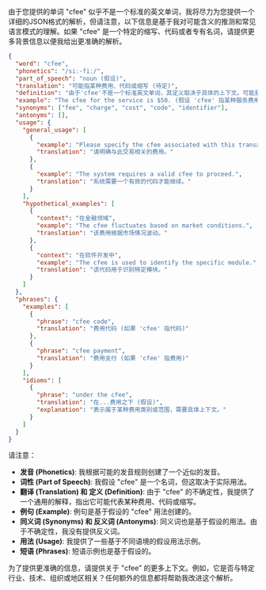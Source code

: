 由于您提供的单词 "cfee" 似乎不是一个标准的英文单词，我将尽力为您提供一个详细的JSON格式的解析，但请注意，以下信息是基于我对可能含义的推测和常见语言模式的理解。如果 "cfee" 是一个特定的缩写、代码或者专有名词，请提供更多背景信息以便我给出更准确的解析。

```json
{
  "word": "cfee",
  "phonetics": "/siː-fiː/",
  "part_of_speech": "noun (假设)",
  "translation": "可能指某种费用、代码或缩写 (待定)",
  "definition": "由于'cfee'不是一个标准英文单词，其定义取决于具体的上下文。可能是一种费用、一个代码，或者某个组织或项目的缩写。需要更多信息才能确定其确切含义。",
  "example": "The cfee for the service is $50. (假设 'cfee' 指某种服务费用)",
  "synonyms": ["fee", "charge", "cost", "code", "identifier"],
  "antonyms": [],
  "usage": {
    "general_usage": [
      {
        "example": "Please specify the cfee associated with this transaction.",
        "translation": "请明确与此交易相关的费用。"
      },
      {
        "example": "The system requires a valid cfee to proceed.",
        "translation": "系统需要一个有效的代码才能继续。"
      }
    ],
    "hypothetical_examples": [
      {
        "context": "在金融领域",
        "example": "The cfee fluctuates based on market conditions.",
        "translation": "该费用根据市场情况波动。"
      },
      {
        "context": "在软件开发中",
        "example": "The cfee is used to identify the specific module.",
        "translation": "该代码用于识别特定模块。"
      }
    ]
  },
  "phrases": {
    "examples": [
      {
        "phrase": "cfee code",
        "translation": "费用代码 (如果 'cfee' 指代码)"
      },
      {
        "phrase": "cfee payment",
        "translation": "费用支付 (如果 'cfee' 指费用)"
      }
    ],
    "idioms": [
      {
        "phrase": "under the cfee",
        "translation": "在...费用之下 (假设)",
        "explanation": "表示属于某种费用类别或范围，需要具体上下文。"
      }
    ]
  }
}
```

请注意：

*   **发音 (Phonetics)**: 我根据可能的发音规则创建了一个近似的发音。
*   **词性 (Part of Speech)**: 我假设 "cfee" 是一个名词，但这取决于实际用法。
*   **翻译 (Translation) 和 定义 (Definition)**: 由于 "cfee" 的不确定性，我提供了一个通用的解释，指出它可能代表某种费用、代码或缩写。
*   **例句 (Example)**: 例句是基于假设的 "cfee" 用法创建的。
*   **同义词 (Synonyms) 和 反义词 (Antonyms)**: 同义词也是基于假设的用法。由于不确定性，我没有提供反义词。
*   **用法 (Usage)**: 我提供了一些基于不同语境的假设用法示例。
*   **短语 (Phrases)**: 短语示例也是基于假设的。

为了提供更准确的信息，请提供关于 "cfee" 的更多上下文。例如，它是否与特定行业、技术、组织或地区相关？任何额外的信息都将帮助我改进这个解析。
 